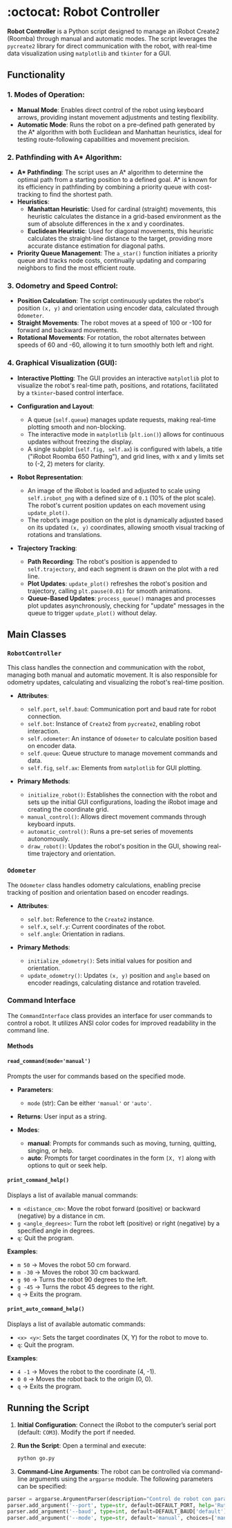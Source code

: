 # :octocat: Robot Controller

**Robot Controller** is a Python script designed to manage an iRobot Create2 (Roomba) through manual and automatic modes. The script leverages the `pycreate2` library for direct communication with the robot, with real-time data visualization using `matplotlib` and `tkinter` for a GUI.

## Functionality

### 1. **Modes of Operation**:
   - **Manual Mode**: Enables direct control of the robot using keyboard arrows, providing instant movement adjustments and testing flexibility.
   - **Automatic Mode**: Runs the robot on a pre-defined path generated by the A* algorithm with both Euclidean and Manhattan heuristics, ideal for testing route-following capabilities and movement precision.

### 2. **Pathfinding with A\* Algorithm**:
   - **A\* Pathfinding**: The script uses an A* algorithm to determine the optimal path from a starting position to a defined goal. A* is known for its efficiency in pathfinding by combining a priority queue with cost-tracking to find the shortest path.
   - **Heuristics**:
     - **Manhattan Heuristic**: Used for cardinal (straight) movements, this heuristic calculates the distance in a grid-based environment as the sum of absolute differences in the x and y coordinates.
     - **Euclidean Heuristic**: Used for diagonal movements, this heuristic calculates the straight-line distance to the target, providing more accurate distance estimation for diagonal paths.
   - **Priority Queue Management**: The `a_star()` function initiates a priority queue and tracks node costs, continually updating and comparing neighbors to find the most efficient route.

### 3. **Odometry and Speed Control**:
   - **Position Calculation**: The script continuously updates the robot's position `(x, y)` and orientation using encoder data, calculated through `Odometer`.
   - **Straight Movements**: The robot moves at a speed of 100 or -100 for forward and backward movements.
   - **Rotational Movements**: For rotation, the robot alternates between speeds of 60 and -60, allowing it to turn smoothly both left and right.

### 4. **Graphical Visualization (GUI)**:
   - **Interactive Plotting**: The GUI provides an interactive `matplotlib` plot to visualize the robot's real-time path, positions, and rotations, facilitated by a `tkinter`-based control interface.
   - **Configuration and Layout**:
     - A queue (`self.queue`) manages update requests, making real-time plotting smooth and non-blocking.
     - The interactive mode in `matplotlib` (`plt.ion()`) allows for continuous updates without freezing the display.
     - A single subplot (`self.fig, self.ax`) is configured with labels, a title ("iRobot Roomba 650 Pathing"), and grid lines, with x and y limits set to (-2, 2) meters for clarity.

   - **Robot Representation**:
     - An image of the iRobot is loaded and adjusted to scale using `self.irobot_png` with a defined size of `0.1` (10% of the plot scale). The robot's current position updates on each movement using `update_plot()`.
     - The robot’s image position on the plot is dynamically adjusted based on its updated `(x, y)` coordinates, allowing smooth visual tracking of rotations and translations.

   - **Trajectory Tracking**:
     - **Path Recording**: The robot's position is appended to `self.trajectory`, and each segment is drawn on the plot with a red line.
     - **Plot Updates**: `update_plot()` refreshes the robot's position and trajectory, calling `plt.pause(0.01)` for smooth animations.
     - **Queue-Based Updates**: `process_queue()` manages and processes plot updates asynchronously, checking for "update" messages in the queue to trigger `update_plot()` without delay.
       
## Main Classes

### `RobotController`

This class handles the connection and communication with the robot, managing both manual and automatic movement. It is also responsible for odometry updates, calculating and visualizing the robot's real-time position.

   - **Attributes**:
     - `self.port`, `self.baud`: Communication port and baud rate for robot connection.
     - `self.bot`: Instance of `Create2` from `pycreate2`, enabling robot interaction.
     - `self.odometer`: An instance of `Odometer` to calculate position based on encoder data.
     - `self.queue`: Queue structure to manage movement commands and data.
     - `self.fig`, `self.ax`: Elements from `matplotlib` for GUI plotting.

   - **Primary Methods**:
     - `initialize_robot()`: Establishes the connection with the robot and sets up the initial GUI configurations, loading the iRobot image and creating the coordinate grid.
     - `manual_control()`: Allows direct movement commands through keyboard inputs.
     - `automatic_control()`: Runs a pre-set series of movements autonomously.
     - `draw_robot()`: Updates the robot's position in the GUI, showing real-time trajectory and orientation.

### `Odometer`

The `Odometer` class handles odometry calculations, enabling precise tracking of position and orientation based on encoder readings.

   - **Attributes**:
     - `self.bot`: Reference to the `Create2` instance.
     - `self.x`, `self.y`: Current coordinates of the robot.
     - `self.angle`: Orientation in radians.

   - **Primary Methods**:
     - `initialize_odometry()`: Sets initial values for position and orientation.
     - `update_odometry()`: Updates `(x, y)` position and `angle` based on encoder readings, calculating distance and rotation traveled.

### Command Interface

The `CommandInterface` class provides an interface for user commands to control a robot. It utilizes ANSI color codes for improved readability in the command line.

#### Methods

#### `read_command(mode='manual')`

Prompts the user for commands based on the specified mode.

- **Parameters**:
  - `mode` (str): Can be either `'manual'` or `'auto'`.
  
- **Returns**: User input as a string.

- **Modes**:
  - **manual**: Prompts for commands such as moving, turning, quitting, singing, or help.
  - **auto**: Prompts for target coordinates in the form `[X, Y]` along with options to quit or seek help.

#### `print_command_help()`

Displays a list of available manual commands:

- `m <distance_cm>`: Move the robot forward (positive) or backward (negative) by a distance in cm.
- `g <angle_degrees>`: Turn the robot left (positive) or right (negative) by a specified angle in degrees.
- `q`: Quit the program.

**Examples**:
- `m 50` → Moves the robot 50 cm forward.
- `m -30` → Moves the robot 30 cm backward.
- `g 90` → Turns the robot 90 degrees to the left.
- `g -45` → Turns the robot 45 degrees to the right.
- `q` → Exits the program.

#### `print_auto_command_help()`

Displays a list of available automatic commands:

- `<x> <y>`: Sets the target coordinates (X, Y) for the robot to move to.
- `q`: Quit the program.

**Examples**:
- `4 -1` → Moves the robot to the coordinate (4, -1).
- `0 0` → Moves the robot back to the origin (0, 0).
- `q` → Exits the program.

## Running the Script

1. **Initial Configuration**: Connect the iRobot to the computer’s serial port (default: `COM3`). Modify the port if needed.

2. **Run the Script**: Open a terminal and execute:
   ```bash
   python go.py
   ```
3. **Command-Line Arguments**: The robot can be controlled via command-line arguments using the `argparse` module. The following parameters can be specified:

```python
parser = argparse.ArgumentParser(description="Control de robot con parámetros.")
parser.add_argument('--port', type=str, default=DEFAULT_PORT, help='Ruta del puerto del robot.')
parser.add_argument('--baud', type=int, default=DEFAULT_BAUD['default'], help='Velocidad de baudios para la comunicación con el robot.')
parser.add_argument('--mode', type=str, default='manual', choices=['manual', 'auto'], help='Modo de ejecución (manual o automático).')
```
